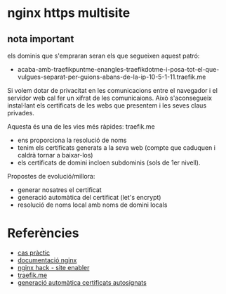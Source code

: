 # nginx https multisite

## nota important
els dominis que s'empraran seran els que segueixen aquest patró: 
- acaba-amb-traefikpuntme-enangles-traefikdotme-i-posa-tot-el-que-vulgues-separat-per-guions-abans-de-la-ip-10-5-1-11.traefik.me



Si volem dotar de privacitat en les comunicacions entre el navegador i el servidor web cal fer un xifrat de les comunicaions. Això s'aconsegueix instal·lant els certificats de les webs que presentem i les seves claus privades. 

Aquesta és una de les vies més ràpides: traefik.me
- ens proporciona la resolució de noms 
- tenim els certificats generats a la seva web (compte que caduquen i caldrà tornar a baixar-los)
- els certificats de domini incloen subdominis (sols de 1er nivell).

Propostes de evolució/millora:
- generar nosatres el certificat
- generació automàtica del certificat (let's encrypt)
- resolució de noms local amb noms de domini locals

# Referències
- [cas pràctic](https://www.techrepublic.com/article/how-to-enable-ssl-on-nginx/)
- [documentació nginx](https://docs.nginx.com/nginx/admin-guide/security-controls/terminating-ssl-http/#setting-up-an-https-server)
- [nginx hack - site enabler](https://github.com/ajsalkeld/nginx-modsite/releases)
- [traefik.me](https://traefik.me)
- [generació automàtica certificats autosignats](https://lukas.zapletalovi.com/2019/09/testing-tls-ca-server-and-client-certs.html)
